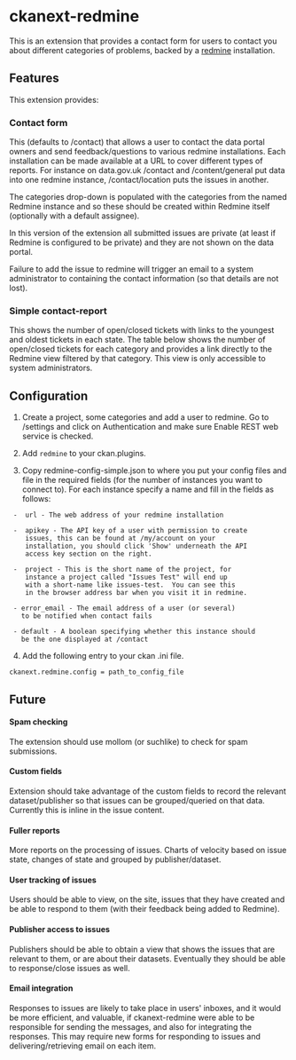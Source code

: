 # ckanext-redmine

This is an extension that provides a contact form for users to contact you about different categories of problems, backed by a [redmine](http://www.redmine.org/) installation.

## Features

This extension provides:

### Contact form 

This (defaults to /contact) that allows a user to contact the data portal owners and send feedback/questions to various redmine installations. Each installation can be made available at a URL to cover different types of reports.  For instance on data.gov.uk /contact and /content/general put data into one redmine instance, /contact/location puts the issues in another.

The categories drop-down is populated with the categories from the named Redmine instance and so these should be created within Redmine itself (optionally with a default assignee).

In this version of the extension all submitted issues are private (at least if Redmine is configured to be private) and they are not shown on the data portal.

Failure to add the issue to redmine will trigger an email to a system administrator to containing the contact information (so that details are not lost).

### Simple contact-report 

This shows the number of open/closed tickets with links to the youngest and oldest tickets in each state.  The table below shows the number of open/closed tickets for each category and provides a link directly to the Redmine view filtered by that category.  This view is only accessible to system administrators.


## Configuration

1. Create a project, some categories and add a user to redmine.  Go to /settings and click on Authentication and make sure Enable REST web service is checked.

2. Add ```redmine``` to your ckan.plugins.

3. Copy redmine-config-simple.json to where you put your config files and file in the required fields (for the number of instances you want to connect to). For each instance specify a name and fill in the fields as follows:


```
 -  url - The web address of your redmine installation 
 
 -  apikey - The API key of a user with permission to create 
    issues, this can be found at /my/account on your 
    installation, you should click 'Show' underneath the API 
    access key section on the right.
 
 -  project - This is the short name of the project, for 
    instance a project called "Issues Test" will end up 
    with a short-name like issues-test.  You can see this 
    in the browser address bar when you visit it in redmine.
 
 - error_email - The email address of a user (or several) 
   to be notified when contact fails
 
 - default - A boolean specifying whether this instance should
   be the one displayed at /contact
```

4. Add the following entry to your ckan .ini file.

```
ckanext.redmine.config = path_to_config_file
```

## Future

#### Spam checking

The extension should use mollom (or suchlike) to check for spam submissions.

#### Custom fields

Extension should take advantage of the custom fields to record the relevant dataset/publisher so that issues can be grouped/queried on that data. Currently this is inline in the issue content.

#### Fuller reports

More reports on the processing of issues. Charts of velocity based on issue state, changes of state and grouped by publisher/dataset.

#### User tracking of issues

Users should be able to view, on the site, issues that they have created and be able to respond to them (with their feedback being added to Redmine).

#### Publisher access to issues

Publishers should be able to obtain a view that shows the issues that are relevant to them, or are about their datasets. Eventually they should be able to response/close issues as well.

#### Email integration

Responses to issues are likely to take place in users' inboxes, and it would be more efficient, and valuable, if ckanext-redmine were able to be responsible for sending the messages, and also for integrating the responses.  This may require new forms for responding to issues and delivering/retrieving email on each item.





